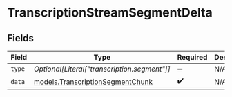 # TranscriptionStreamSegmentDelta


## Fields

| Field                                                                      | Type                                                                       | Required                                                                   | Description                                                                |
| -------------------------------------------------------------------------- | -------------------------------------------------------------------------- | -------------------------------------------------------------------------- | -------------------------------------------------------------------------- |
| `type`                                                                     | *Optional[Literal["transcription.segment"]]*                               | :heavy_minus_sign:                                                         | N/A                                                                        |
| `data`                                                                     | [models.TranscriptionSegmentChunk](../models/transcriptionsegmentchunk.md) | :heavy_check_mark:                                                         | N/A                                                                        |